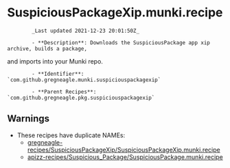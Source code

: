 # SuspiciousPackageXip.munki.recipe

            _Last updated 2021-12-23 20:01:50Z_

            - **Description**: Downloads the SuspiciousPackage app xip archive, builds a package,
and imports into your Munki repo.

            - **Identifier**: `com.github.gregneagle.munki.suspiciouspackagexip`

            - **Parent Recipes**: `com.github.gregneagle.pkg.suspiciouspackagexip`


## Warnings

- These recipes have duplicate NAMEs:
    - [gregneagle-recipes/SuspiciousPackageXip/SuspiciousPackageXip.munki.recipe](/autopkg-dupe-tracker/gregneagle-recipes/SuspiciousPackageXip/SuspiciousPackageXip.munki.recipe)
    - [apizz-recipes/Suspicious_Package/SuspiciousPackage.munki.recipe](/autopkg-dupe-tracker/apizz-recipes/Suspicious_Package/SuspiciousPackage.munki.recipe)
